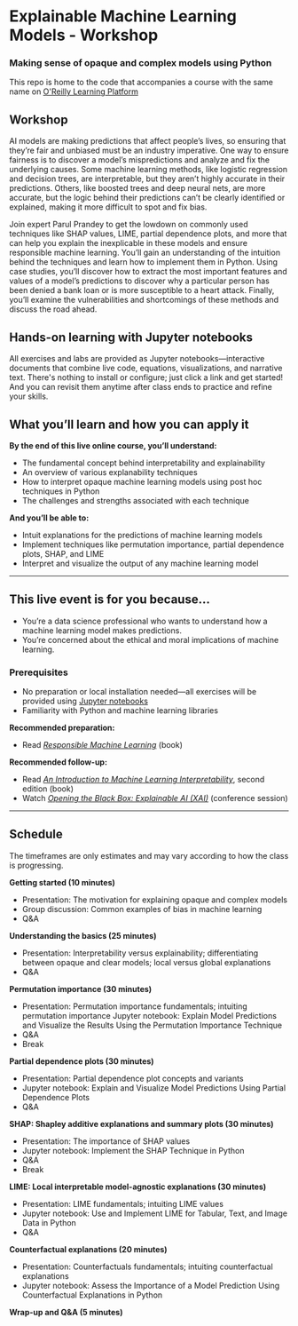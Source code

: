 # Explainable Machine Learning Models - Workshop

### Making sense of opaque and complex models using Python

This repo is home to the code that accompanies a course with the same name on [O'Reilly Learning Platform](https://learning.oreilly.com/live-events/explainable-machine-learning-models/0636920061943/0636920061942/)

## Workshop

AI models are making predictions that affect people’s lives, so ensuring that they’re fair and unbiased must be an industry imperative. One way to ensure fairness is to discover a model’s mispredictions and analyze and fix the underlying causes. Some machine learning methods, like logistic regression and decision trees, are interpretable, but they aren’t highly accurate in their predictions. Others, like boosted trees and deep neural nets, are more accurate, but the logic behind their predictions can’t be clearly identified or explained, making it more difficult to spot and fix bias.

Join expert Parul Prandey to get the lowdown on commonly used techniques like SHAP values, LIME, partial dependence plots, and more that can help you explain the inexplicable in these models and ensure responsible machine learning. You’ll gain an understanding of the intuition behind the techniques and learn how to implement them in Python. Using case studies, you’ll discover how to extract the most important features and values of a model’s predictions to discover why a particular person has been denied a bank loan or is more susceptible to a heart attack. Finally, you’ll examine the vulnerabilities and shortcomings of these methods and discuss the road ahead.

## Hands-on learning with Jupyter notebooks

All exercises and labs are provided as Jupyter notebooks—interactive documents that combine live code, equations, visualizations, and narrative text. There's nothing to install or configure; just click a link and get started! And you can revisit them anytime after class ends to practice and refine your skills.

## What you’ll learn and how you can apply it
**By the end of this live online course, you’ll understand:**

* The fundamental concept behind interpretability and explainability
* An overview of various explanability techniques
* How to interpret opaque machine learning models using post hoc techniques in Python
* The challenges and strengths associated with each technique

**And you’ll be able to:**

* Intuit explanations for the predictions of machine learning models
* Implement techniques like permutation importance, partial dependence plots, SHAP, and LIME
* Interpret and visualize the output of any machine learning model

---

## This live event is for you because…

-   You’re a data science professional who wants to understand how a machine learning model makes predictions.
-   You’re concerned about the ethical and moral implications of machine learning.

### Prerequisites

-   No preparation or local installation needed—all exercises will be provided using  [Jupyter notebooks](https://learning.oreilly.com/interactive/?classification=jupyter-notebook)
-   Familiarity with Python and machine learning libraries

**Recommended preparation:**

-   Read  [_Responsible Machine Learning_](https://learning.oreilly.com/library/view/responsible-machine-learning/9781492090878/)  (book)

**Recommended follow-up:**

-   Read  [_An Introduction to Machine Learning Interpretability_](https://learning.oreilly.com/library/view/an-introduction-to/9781098115487), second edition (book)
-   Watch  [_Opening the Black Box: Explainable AI (XAI)_](https://learning.oreilly.com/videos/strata-data-conference/9781492050568/9781492050568-video325089/)  (conference session)

---

## Schedule

The timeframes are only estimates and may vary according to how the class is progressing.

**Getting started (10 minutes)**

-   Presentation: The motivation for explaining opaque and complex models
-   Group discussion: Common examples of bias in machine learning
-   Q&A

**Understanding the basics (25 minutes)**

-   Presentation: Interpretability versus explainability; differentiating between opaque and clear models; local versus global explanations
-   Q&A

**Permutation importance (30 minutes)**

-   Presentation: Permutation importance fundamentals; intuiting permutation importance Jupyter notebook: Explain Model Predictions and Visualize the Results Using the Permutation Importance Technique
-   Q&A
-   Break

**Partial dependence plots (30 minutes)**

-   Presentation: Partial dependence plot concepts and variants
-   Jupyter notebook: Explain and Visualize Model Predictions Using Partial Dependence Plots
-   Q&A

**SHAP: Shapley additive explanations and summary plots (30 minutes)**

-   Presentation: The importance of SHAP values
-   Jupyter notebook: Implement the SHAP Technique in Python
-   Q&A
-   Break

**LIME: Local interpretable model-agnostic explanations (30 minutes)**

-   Presentation: LIME fundamentals; intuiting LIME values
-   Jupyter notebook: Use and Implement LIME for Tabular, Text, and Image Data in Python
-   Q&A

**Counterfactual explanations (20 minutes)**

-   Presentation: Counterfactuals fundamentals; intuiting counterfactual explanations
-   Jupyter notebook: Assess the Importance of a Model Prediction Using Counterfactual Explanations in Python

**Wrap-up and Q&A (5 minutes)**

